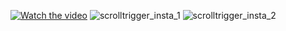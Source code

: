 [![Watch the video](https://user-images.githubusercontent.com/10493342/168532022-31c9e62c-f820-4f76-9401-fa17dc57e20a.jpg)](https://vimeo.com/710561627/a08dac4157)
![scrolltrigger_insta_1](https://user-images.githubusercontent.com/10493342/168532022-31c9e62c-f820-4f76-9401-fa17dc57e20a.jpg)
![scrolltrigger_insta_2](https://user-images.githubusercontent.com/10493342/168532028-32eb8a80-416e-4149-922d-98acfde1220f.jpg)
